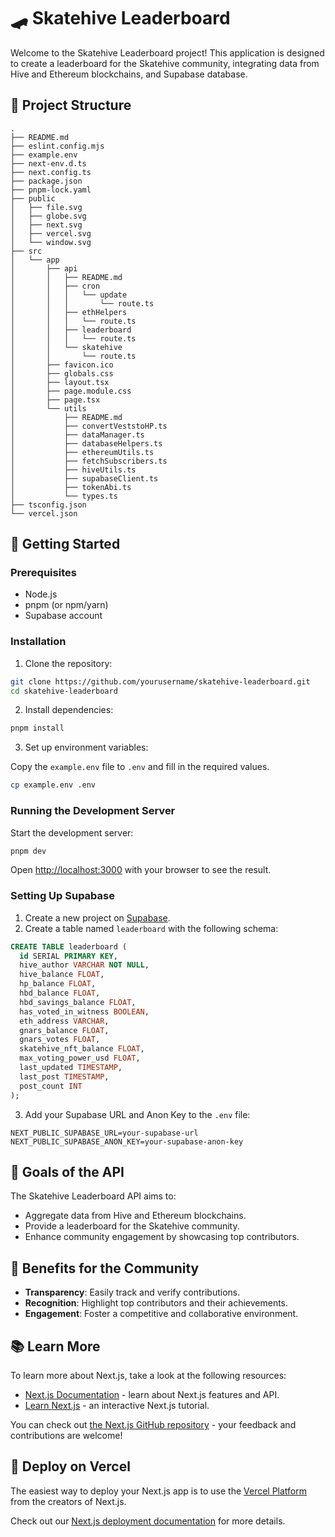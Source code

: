# 🛹 Skatehive Leaderboard

Welcome to the Skatehive Leaderboard project! This application is designed to create a leaderboard for the Skatehive community, integrating data from Hive and Ethereum blockchains, and Supabase database.

## 📁 Project Structure

```
.
├── README.md
├── eslint.config.mjs
├── example.env
├── next-env.d.ts
├── next.config.ts
├── package.json
├── pnpm-lock.yaml
├── public
│   ├── file.svg
│   ├── globe.svg
│   ├── next.svg
│   ├── vercel.svg
│   └── window.svg
├── src
│   └── app
│       ├── api
│       │   ├── README.md
│       │   ├── cron
│       │   │   └── update
│       │   │       └── route.ts
│       │   ├── ethHelpers
│       │   │   └── route.ts
│       │   ├── leaderboard
│       │   │   └── route.ts
│       │   └── skatehive
│       │       └── route.ts
│       ├── favicon.ico
│       ├── globals.css
│       ├── layout.tsx
│       ├── page.module.css
│       ├── page.tsx
│       └── utils
│           ├── README.md
│           ├── convertVeststoHP.ts
│           ├── dataManager.ts
│           ├── databaseHelpers.ts
│           ├── ethereumUtils.ts
│           ├── fetchSubscribers.ts
│           ├── hiveUtils.ts
│           ├── supabaseClient.ts
│           ├── tokenAbi.ts
│           └── types.ts
├── tsconfig.json
└── vercel.json
```

## 🚀 Getting Started

### Prerequisites

- Node.js
- pnpm (or npm/yarn)
- Supabase account

### Installation

1. Clone the repository:

```bash
git clone https://github.com/yourusername/skatehive-leaderboard.git
cd skatehive-leaderboard
```

2. Install dependencies:

```bash
pnpm install
```

3. Set up environment variables:

Copy the `example.env` file to `.env` and fill in the required values.

```bash
cp example.env .env
```

### Running the Development Server

Start the development server:

```bash
pnpm dev
```

Open [http://localhost:3000](http://localhost:3000) with your browser to see the result.

### Setting Up Supabase

1. Create a new project on [Supabase](https://supabase.com/).
2. Create a table named `leaderboard` with the following schema:

```sql
CREATE TABLE leaderboard (
  id SERIAL PRIMARY KEY,
  hive_author VARCHAR NOT NULL,
  hive_balance FLOAT,
  hp_balance FLOAT,
  hbd_balance FLOAT,
  hbd_savings_balance FLOAT,
  has_voted_in_witness BOOLEAN,
  eth_address VARCHAR,
  gnars_balance FLOAT,
  gnars_votes FLOAT,
  skatehive_nft_balance FLOAT,
  max_voting_power_usd FLOAT,
  last_updated TIMESTAMP,
  last_post TIMESTAMP,
  post_count INT
);
```

3. Add your Supabase URL and Anon Key to the `.env` file:

```env
NEXT_PUBLIC_SUPABASE_URL=your-supabase-url
NEXT_PUBLIC_SUPABASE_ANON_KEY=your-supabase-anon-key
```

## 🎯 Goals of the API

The Skatehive Leaderboard API aims to:

- Aggregate data from Hive and Ethereum blockchains.
- Provide a leaderboard for the Skatehive community.
- Enhance community engagement by showcasing top contributors.

## 🌟 Benefits for the Community

- **Transparency**: Easily track and verify contributions.
- **Recognition**: Highlight top contributors and their achievements.
- **Engagement**: Foster a competitive and collaborative environment.

## 📚 Learn More

To learn more about Next.js, take a look at the following resources:

- [Next.js Documentation](https://nextjs.org/docs) - learn about Next.js features and API.
- [Learn Next.js](https://nextjs.org/learn) - an interactive Next.js tutorial.

You can check out [the Next.js GitHub repository](https://github.com/vercel/next.js) - your feedback and contributions are welcome!

## 🚀 Deploy on Vercel

The easiest way to deploy your Next.js app is to use the [Vercel Platform](https://vercel.com/new?utm_medium=default-template&filter=next.js&utm_source=create-next-app&utm_campaign=create-next-app-readme) from the creators of Next.js.

Check out our [Next.js deployment documentation](https://nextjs.org/docs/app/building-your-application/deploying) for more details.
